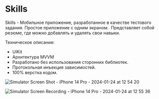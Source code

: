 # Skills 
Skills - Мобильное приложение, разработанное в качестве тестового задания. Простое приложение с одним экраном.  Представляет собой резюме, где можно добавлять и удалять свои навыки.

Техническое описание:
* UIKit
* Архитектура MVVM
* Разработано без использования сторонних библиотек.
* Протокольная инъекция зависимостей.
* 100% верстка кодом.



![Simulator Screen Shot - iPhone 14 Pro - 2024-01-24 at 12 54 20](https://github.com/VasiliyVygnych/Skills/assets/126402174/a194fab5-87f7-4579-ab50-a78cebb21373)



![Simulator Screen Recording - iPhone 14 Pro - 2024-01-24 at 12 55 36](https://github.com/VasiliyVygnych/Skills/assets/126402174/30a5daf2-e2f6-47c0-b650-84877d039884)
